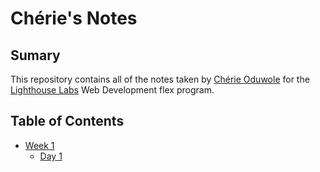 # Chérie's Notes
## Sumary

This repository contains all of the notes taken by [Chérie Oduwole](https://github.com/cherieodu) for the [Lighthouse Labs](https://www.lighthouselabs.ca/) Web Development flex program.

## Table of Contents

* [Week 1](/Week_1)
  * [Day 1](/Week_1/Day_1)
